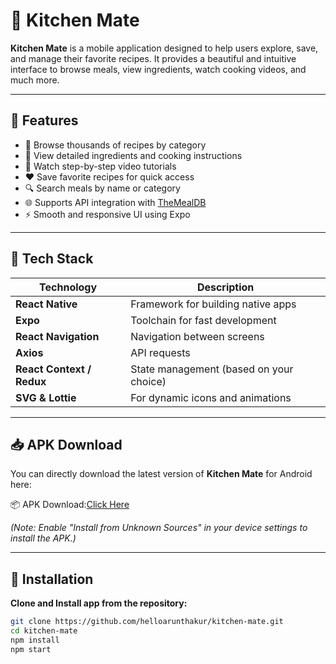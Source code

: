 # 🍳 Kitchen Mate

**Kitchen Mate** is a mobile application designed to help users explore, save, and manage their favorite recipes. It provides a beautiful and intuitive interface to browse meals, view ingredients, watch cooking videos, and much more.

---

## 📱 Features

- 🧾 Browse thousands of recipes by category
- 🥗 View detailed ingredients and cooking instructions
- 🎥 Watch step-by-step video tutorials
- ❤️ Save favorite recipes for quick access
- 🔍 Search meals by name or category
- 🌐 Supports API integration with [TheMealDB](https://www.themealdb.com/)
- ⚡ Smooth and responsive UI using Expo

---

## 🚀 Tech Stack

| Technology                | Description                             |
| ------------------------- | --------------------------------------- |
| **React Native**          | Framework for building native apps      |
| **Expo**                  | Toolchain for fast development          |
| **React Navigation**      | Navigation between screens              |
| **Axios**                 | API requests                            |
| **React Context / Redux** | State management (based on your choice) |
| **SVG & Lottie**          | For dynamic icons and animations        |

---

## 📥 APK Download

You can directly download the latest version of **Kitchen Mate** for Android here:  

📦 APK Download:[Click Here](https://example.com/old.apk)

*(Note: Enable "Install from Unknown Sources" in your device settings to install the APK.)*

---

## 🔧 Installation

**Clone and Install app from the repository:**

```bash
git clone https://github.com/helloarunthakur/kitchen-mate.git
cd kitchen-mate
npm install
npm start
